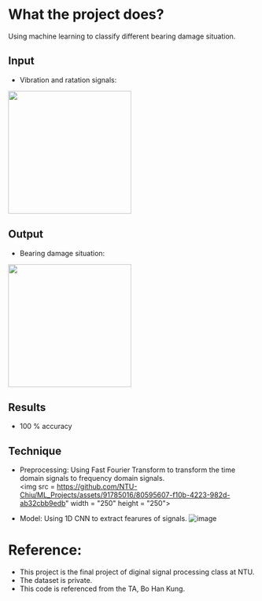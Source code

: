 # What the project does?
Using machine learning to classify different bearing damage situation.
## Input
* Vibration and ratation signals: <br />
<img src = "https://github.com/NTU-Chiu/ML_Projects/assets/91785016/3233511b-c8d7-4de5-9fd1-b64cf437f3e4.png" width = "250" height = "250">

## Output
* Bearing damage situation:
<img src = "https://github.com/NTU-Chiu/ML_Projects/assets/91785016/b50ab5ea-1e15-41ed-9037-cb3258267bda.png"  width = "250" height = "250">

## Results
* 100 % accuracy
## Technique
* Preprocessing:
  Using Fast Fourier Transform to transform the time domain signals to frequency domain signals. <br />
  <img src = https://github.com/NTU-Chiu/ML_Projects/assets/91785016/80595607-f10b-4223-982d-ab32cbb9edb" width = "250" height = "250">

* Model:
  Using 1D CNN to extract fearures of signals.
![image](https://github.com/NTU-Chiu/ML_Projects/assets/91785016/a4da5184-2b65-489c-a277-58e3632a534b)

# Reference:
* This project is the final project of diginal signal processing class at NTU.
* The dataset is private.
* This code is referenced from the TA, Bo Han Kung.

